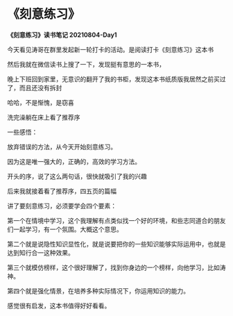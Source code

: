 # 《刻意练习》

**《刻意练习》读书笔记 20210804-Day1**

今天看见涛哥在群里发起新一轮打卡的活动。是阅读打卡《刻意练习》这本书

然后我就在微信读书上搜了一下，发现挺有意思的一本书，

晚上下班回到家里，无意识的翻开了我的书柜，发现这本书纸质版我居然之前买过了，而且还没有拆封

哈哈，不是惭愧，是窃喜

洗完澡躺在床上看了推荐序

一些感悟：

放弃错误的方法，从今天开始刻意练习。

因为这是唯一强大的，正确的，高效的学习方法。

开头的序，说了这么两句话，很快就吸引了我的兴趣

后来我就接着看了推荐序，四五页的篇幅

讲了要刻意练习，必须要学会四个要素：

第一个在情境中学习，这个我理解有点类似找一个好的环境，和些志同道合的朋友们一起学习，有一个氛围。大概这个意思。

第二个就是说隐性知识显性化，就是说要把你的一些知识能够实际运用中，也就是达到知行合一这种效果。

第三个就模仿榜样，这个很好理解了，找到你身边的一个榜样，向他学习，比如涛神。

第四个就是强化情景，在培养多种实际情况下，你运用知识的能力。

 

感觉很有启发，这本书值得好好看看。
